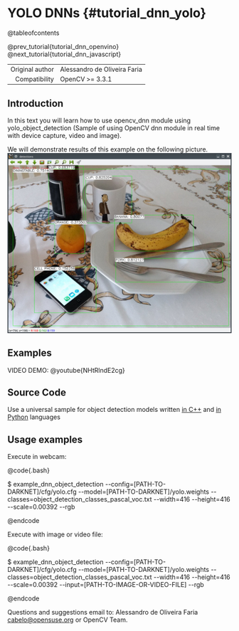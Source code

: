 YOLO DNNs  {#tutorial_dnn_yolo}
===============================

@tableofcontents

@prev_tutorial{tutorial_dnn_openvino}
@next_tutorial{tutorial_dnn_javascript}

|    |    |
| -: | :- |
| Original author | Alessandro de Oliveira Faria |
| Compatibility | OpenCV >= 3.3.1 |

Introduction
------------

In this text you will learn how to use opencv_dnn module using yolo_object_detection (Sample of using OpenCV dnn module in real time with device capture, video and image).

We will demonstrate results of this example on the following picture.
![Picture example](images/yolo.jpg)

Examples
--------

VIDEO DEMO:
@youtube{NHtRlndE2cg}

Source Code
-----------

Use a universal sample for object detection models written
[in C++](https://github.com/opencv/opencv/blob/4.x/samples/dnn/object_detection.cpp) and
[in Python](https://github.com/opencv/opencv/blob/4.x/samples/dnn/object_detection.py) languages

Usage examples
--------------

Execute in webcam:

@code{.bash}

$ example_dnn_object_detection --config=[PATH-TO-DARKNET]/cfg/yolo.cfg --model=[PATH-TO-DARKNET]/yolo.weights --classes=object_detection_classes_pascal_voc.txt --width=416 --height=416 --scale=0.00392 --rgb

@endcode

Execute with image or video file:

@code{.bash}

$ example_dnn_object_detection --config=[PATH-TO-DARKNET]/cfg/yolo.cfg --model=[PATH-TO-DARKNET]/yolo.weights --classes=object_detection_classes_pascal_voc.txt --width=416 --height=416 --scale=0.00392 --input=[PATH-TO-IMAGE-OR-VIDEO-FILE] --rgb

@endcode

Questions and suggestions email to: Alessandro de Oliveira Faria cabelo@opensuse.org or OpenCV Team.
